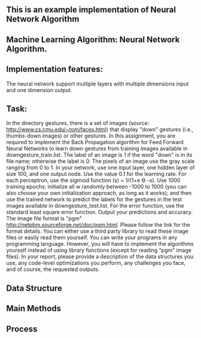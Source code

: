 ## This is an example implementation of Neural Network Algorithm

## Machine Learning Algorithm: Neural Network Algorithm.

## Implementation features:
The neural network support multiple layers with multiple dimensions input and one dimension output.

## Task:
In the directory gestures, there is a set of images (source: http://www.cs.cmu.edu/~tom/faces.html)
that display "down" gestures (i.e., thumbs-down
images) or other gestures. In this assignment, you are required to implement the Back Propagation algorithm for Feed Forward Neural Networks to learn down gestures from training images available in downgesture_train.list. The label of an image is 1 if the word "down" is in its file name; otherwise the label is 0. The pixels of an image use the gray scale ranging from 0 to 1. In your network, use one input layer, one hidden layer of size 100, and one output node. Use the value 0.1 for the learning rate. For each perceptron, use the sigmoid function (s) = 1/(1+e
Ɵ -s). Use 1000 training epochs; initialize all w
randomly between -1000 to 1000 (you can also choose your own initialization approach, as long as it works); and then use the trained network to predict the labels for the gestures in the test images available in downgesture_test.list. For the error function, use the standard least square error function. Output your predictions and accuracy.
The image file format is "pgm" <http://netpbm.sourceforge.net/doc/pgm.html>. Please follow the link for the format details. You can either use a third party library to read these image files or easily read them yourself.
You can write your programs in any programming language. However, you will have to implement the algorithms yourself instead of using library functions (except for reading "pgm" image files). In your report, please provide a description of the data structures you use, any code-level optimizations you perform, any challenges you face, and of course, the requested outputs.



## Data Structure




## Main Methods






## Process

